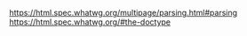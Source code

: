 https://html.spec.whatwg.org/multipage/parsing.html#parsing  
https://html.spec.whatwg.org/#the-doctype  
